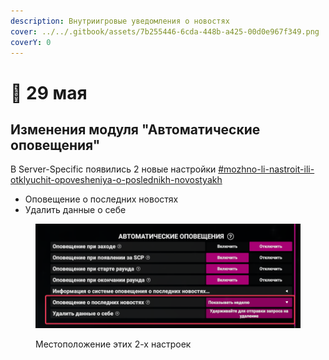 ```yaml
---
description: Внутриигровые уведомления о новостях
cover: ../../.gitbook/assets/7b255446-6cda-448b-a425-00d0e967f349.png
coverY: 0
---
```


# 🌿 29 мая

## Изменения модуля "Автоматические оповещения"

В Server-Specific появились 2 новые настройки [#mozhno-li-nastroit-ili-otklyuchit-opovesheniya-o-poslednikh-novostyakh](../../newbies/obshii-spisok/avtomaticheskie-opovesheniya.md#mozhno-li-nastroit-ili-otklyuchit-opovesheniya-o-poslednikh-novostyakh "mention")

* Оповещение о последних новостях
* Удалить данные о себе

<figure><img src="../../.gitbook/assets/image (4) (1).png" alt=""><figcaption><p>Местоположение этих 2-х настроек</p></figcaption></figure>
